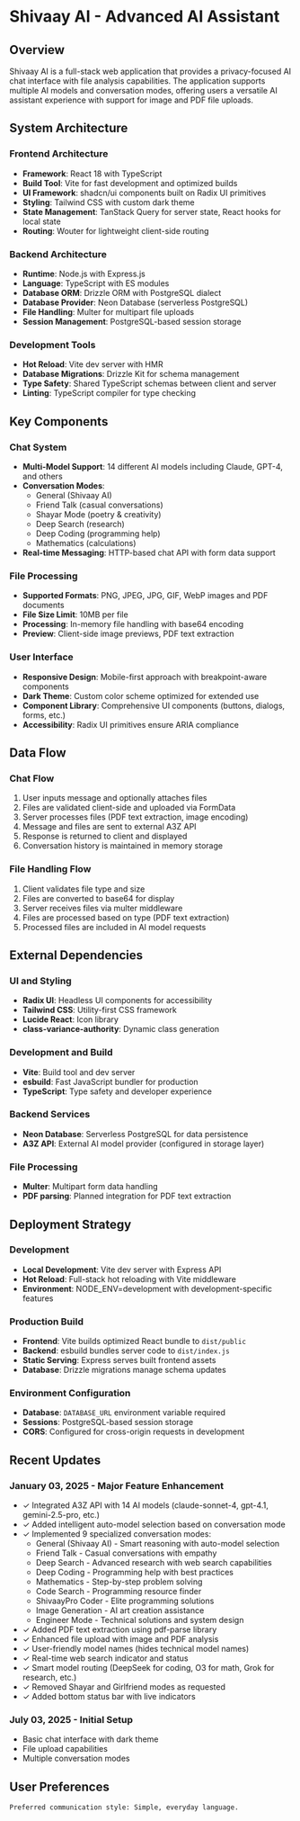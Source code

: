 # Shivaay AI - Advanced AI Assistant

## Overview

Shivaay AI is a full-stack web application that provides a privacy-focused AI chat interface with file analysis capabilities. The application supports multiple AI models and conversation modes, offering users a versatile AI assistant experience with support for image and PDF file uploads.

## System Architecture

### Frontend Architecture
- **Framework**: React 18 with TypeScript
- **Build Tool**: Vite for fast development and optimized builds
- **UI Framework**: shadcn/ui components built on Radix UI primitives
- **Styling**: Tailwind CSS with custom dark theme
- **State Management**: TanStack Query for server state, React hooks for local state
- **Routing**: Wouter for lightweight client-side routing

### Backend Architecture
- **Runtime**: Node.js with Express.js
- **Language**: TypeScript with ES modules
- **Database ORM**: Drizzle ORM with PostgreSQL dialect
- **Database Provider**: Neon Database (serverless PostgreSQL)
- **File Handling**: Multer for multipart file uploads
- **Session Management**: PostgreSQL-based session storage

### Development Tools
- **Hot Reload**: Vite dev server with HMR
- **Database Migrations**: Drizzle Kit for schema management
- **Type Safety**: Shared TypeScript schemas between client and server
- **Linting**: TypeScript compiler for type checking

## Key Components

### Chat System
- **Multi-Model Support**: 14 different AI models including Claude, GPT-4, and others
- **Conversation Modes**: 
  - General (Shivaay AI)
  - Friend Talk (casual conversations)
  - Shayar Mode (poetry & creativity)
  - Deep Search (research)
  - Deep Coding (programming help)
  - Mathematics (calculations)
- **Real-time Messaging**: HTTP-based chat API with form data support

### File Processing
- **Supported Formats**: PNG, JPEG, JPG, GIF, WebP images and PDF documents
- **File Size Limit**: 10MB per file
- **Processing**: In-memory file handling with base64 encoding
- **Preview**: Client-side image previews, PDF text extraction

### User Interface
- **Responsive Design**: Mobile-first approach with breakpoint-aware components
- **Dark Theme**: Custom color scheme optimized for extended use
- **Component Library**: Comprehensive UI components (buttons, dialogs, forms, etc.)
- **Accessibility**: Radix UI primitives ensure ARIA compliance

## Data Flow

### Chat Flow
1. User inputs message and optionally attaches files
2. Files are validated client-side and uploaded via FormData
3. Server processes files (PDF text extraction, image encoding)
4. Message and files are sent to external A3Z API
5. Response is returned to client and displayed
6. Conversation history is maintained in memory storage

### File Handling Flow
1. Client validates file type and size
2. Files are converted to base64 for display
3. Server receives files via multer middleware
4. Files are processed based on type (PDF text extraction)
5. Processed files are included in AI model requests

## External Dependencies

### UI and Styling
- **Radix UI**: Headless UI components for accessibility
- **Tailwind CSS**: Utility-first CSS framework
- **Lucide React**: Icon library
- **class-variance-authority**: Dynamic class generation

### Development and Build
- **Vite**: Build tool and dev server
- **esbuild**: Fast JavaScript bundler for production
- **TypeScript**: Type safety and developer experience

### Backend Services
- **Neon Database**: Serverless PostgreSQL for data persistence
- **A3Z API**: External AI model provider (configured in storage layer)

### File Processing
- **Multer**: Multipart form data handling
- **PDF parsing**: Planned integration for PDF text extraction

## Deployment Strategy

### Development
- **Local Development**: Vite dev server with Express API
- **Hot Reload**: Full-stack hot reloading with Vite middleware
- **Environment**: NODE_ENV=development with development-specific features

### Production Build
- **Frontend**: Vite builds optimized React bundle to `dist/public`
- **Backend**: esbuild bundles server code to `dist/index.js`
- **Static Serving**: Express serves built frontend assets
- **Database**: Drizzle migrations manage schema updates

### Environment Configuration
- **Database**: `DATABASE_URL` environment variable required
- **Sessions**: PostgreSQL-based session storage
- **CORS**: Configured for cross-origin requests in development

## Recent Updates

### January 03, 2025 - Major Feature Enhancement
- ✓ Integrated A3Z API with 14 AI models (claude-sonnet-4, gpt-4.1, gemini-2.5-pro, etc.)
- ✓ Added intelligent auto-model selection based on conversation mode
- ✓ Implemented 9 specialized conversation modes:
  - General (Shivaay AI) - Smart reasoning with auto-model selection
  - Friend Talk - Casual conversations with empathy
  - Deep Search - Advanced research with web search capabilities
  - Deep Coding - Programming help with best practices
  - Mathematics - Step-by-step problem solving
  - Code Search - Programming resource finder
  - ShivaayPro Coder - Elite programming solutions
  - Image Generation - AI art creation assistance
  - Engineer Mode - Technical solutions and system design
- ✓ Added PDF text extraction using pdf-parse library
- ✓ Enhanced file upload with image and PDF analysis
- ✓ User-friendly model names (hides technical model names)
- ✓ Real-time web search indicator and status
- ✓ Smart model routing (DeepSeek for coding, O3 for math, Grok for research, etc.)
- ✓ Removed Shayar and Girlfriend modes as requested
- ✓ Added bottom status bar with live indicators

### July 03, 2025 - Initial Setup
- Basic chat interface with dark theme
- File upload capabilities
- Multiple conversation modes

## User Preferences

```
Preferred communication style: Simple, everyday language.
```